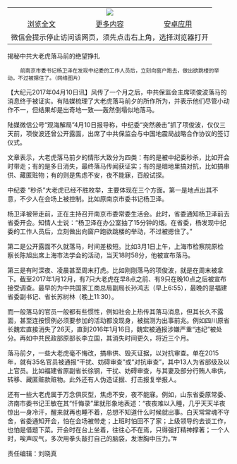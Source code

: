 

<table>
  <tr>
    <td align="center" colspan="3">
      <a href="https://github.com/ogate/ogate/blob/master/README.md"><img src="https://cloud.githubusercontent.com/assets/11880933/13434984/f430fae2-e012-11e5-814f-c2df1e82b247.jpg"/></a>
    </td>
  </tr>
  <tr>
    <td align="center">
      <a href="https://s3.ap-south-1.amazonaws.com/ogatem/oGate.htm?c817055&from=oNote">浏览全文</a>
    </td>
    <td align="center">
      <a href="https://s3.ap-south-1.amazonaws.com/ogatem/oGate.htm?from=oNote">更多内容</a>
    </td>
    <td align="center">
      <a href="https://raw.githubusercontent.com/ogate/up/master/ogate.apk">安卓应用</a>
    </td>
  </tr>
  <tr>
    <td align="center" colspan="3">
      微信会提示停止访问该网页，须先点击右上角，选择浏览器打开
    </td>
  </tr>
</table>    



揭秘中共大老虎落马前的绝望挣扎






        前南京市委书记杨卫泽在发现中纪委的工作人员后，立刻向窗户跑去，做出欲跳楼的举动，不过被摁住了。（网络图片）

【大纪元2017年04月10日讯】风传了一个月之后，中共保监会主席项俊波落马的消息终于被证实。有陆媒梳理了大老虎落马前夕的所作所为，并表示他们尽管小动作不一，但结果却是出奇地一致──轰然倒塌似地落马。


陆媒微信公号“观海解局”4月10日报导称，中纪委“突然袭击”抓了项俊波，仅仅三天前，项俊波还曾公开露面，出席了中共保监会与中国地震局战略合作协议的签订仪式。


文章表示，大老虎落马前夕的情形大致分为四类：有的是被中纪委秒杀，比如开会时带走；有的是多日消失，最终落马传闻获证实；有的是暗地里搞对抗，比如搞串供、藏匿赃物；有的则是焦虑不安，夜不能寐，百般试探。


中纪委 “秒杀”大老虎已经不胜枚举，主要体现在三个方面。第一是地点出其不意，不少人在会场上被控制。比如原南京市委书记杨卫泽。


杨卫泽被带走前，正在主持召开南京市委常委生活会。此时，省委通知杨卫泽前去省委开会。知情人士说：“杨卫泽在办公室抽了15分钟的烟。在省委，杨发现中纪委的工作人员后，立刻做出向窗户跑欲跳楼的举动，不过被摁住了。”


第二是公开露面不久就落马，时间差极短。比如3月1日上午，上海市检察院原检察长陈旭出席上海市法学会的活动，当天18时58分，他被宣布落马。


第三是有时深夜、凌晨甚至周末打虎。比如刚刚落马的项俊波，就是在周末被拿下。截至2017年1月12月，有7只大老虎在早8点之前、有9只在晚10点之后被宣布接受调查。最早的为中共国家工商总局副局长孙鸿志（早上6:55），最晚的是福建省委副书记、省长苏树林（晚上11:30）。


而一般落马的官员一般都有些惯性，例如社会上热传其落马消息，但其长久不露面，甚至连按惯例必须要参加的活动都没现身，被揣测为出事前兆。例如四川原省长魏宏直接消失了26天，直到2016年1月16日，魏宏被通报涉嫌严重“违纪”被处分。再如中共民政部原部长李立国，其消失时间更久，将近三个月。


落马前夕，一些大老虎毫不悔改，搞串供、毁灭证据，以对抗审查。单在2015年，就有35名官员被通报“干扰、妨碍审查”或“对抗审查”，其中13人为省部级及以上官员。比如福建省原副省长徐钢，干扰、妨碍审查，与其妻及部分行贿人串供，转移、藏匿赃款赃物。此外还有人伪造证据、打击报复举报人。


还有一些大老虎属于万念俱灰型，焦虑不安，夜不能寐。例如，山东省委原常委、济南市委书记王敏在其“忏悔录”里就形象地表述：“夜夜难以入睡，几乎天天半夜惊出一身冷汗，醒来就再也睡不着，总想不知道什么时候就出事。白天常常魂不守舍，省委通知开会，怕在会场被带走；上班时怕回不了家；上级领导约去谈工作，也怕是借题下菜。开会时在台上坐着，往往心不在焉，只得强打精神撑著；一个人时，唉声叹气，多次用拳头敲打自己的脑袋，发泄胸中压力。”#


责任编辑：刘晓真



